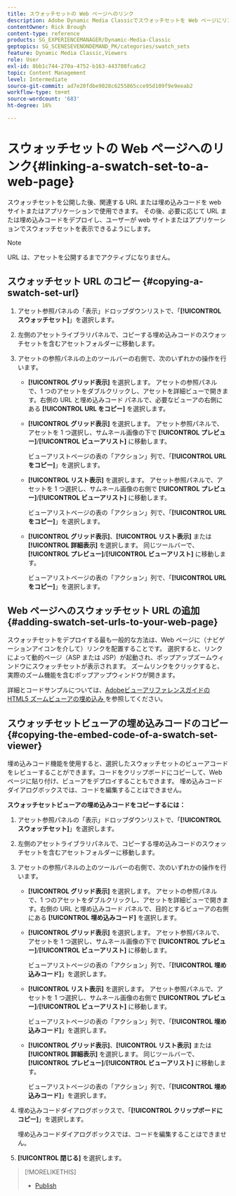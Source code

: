 ```yaml
---
title: スウォッチセットの Web ページへのリンク
description: Adobe Dynamic Media Classicでスウォッチセットを Web ページにリンクする方法について説明します。
contentOwner: Rick Brough
content-type: reference
products: SG_EXPERIENCEMANAGER/Dynamic-Media-Classic
geptopics: SG_SCENESEVENONDEMAND_PK/categories/swatch_sets
feature: Dynamic Media Classic,Viewers
role: User
exl-id: 8bb1c744-270a-4752-b163-443708fca6c2
topic: Content Management
level: Intermediate
source-git-commit: ad7e20fdbe9028c6255865cce95d109f9e9eeab2
workflow-type: tm+mt
source-wordcount: '683'
ht-degree: 16%

---
```


# スウォッチセットの Web ページへのリンク{#linking-a-swatch-set-to-a-web-page}

スウォッチセットを公開した後、関連する URL または埋め込みコードを web サイトまたはアプリケーションで使用できます。 その後、必要に応じて URL または埋め込みコードをデプロイし、ユーザーが web サイトまたはアプリケーションでスウォッチセットを表示できるようにします。

>[!NOTE]
>
>URL は、アセットを公開するまでアクティブになりません。

## スウォッチセット URL のコピー {#copying-a-swatch-set-url}

1. アセット参照パネルの「表示」ドロップダウンリストで、「**[!UICONTROL スウォッチセット]**」を選択します。
1. 左側のアセットライブラリパネルで、コピーする埋め込みコードのスウォッチセットを含むアセットフォルダーに移動します。
1. アセットの参照パネルの上のツールバーの右側で、次のいずれかの操作を行います。

   * **[!UICONTROL グリッド表示]** を選択します。 アセットの参照パネルで、1 つのアセットをダブルクリックし、アセットを詳細ビューで開きます。右側の URL と埋め込みコード パネルで、必要なビューアの右側にある **[!UICONTROL URL をコピー]** を選択します。
   * **[!UICONTROL グリッド表示]** を選択します。 アセット参照パネルで、アセットを 1 つ選択し、サムネール画像の下で **[!UICONTROL プレビュー]**/**[!UICONTROL ビューアリスト]** に移動します。

     ビューアリストページの表の「アクション」列で、「**[!UICONTROL URL をコピー]**」を選択します。

   * **[!UICONTROL リスト表示]** を選択します。 アセット参照パネルで、アセットを 1 つ選択し、サムネール画像の右側で **[!UICONTROL プレビュー]**/**[!UICONTROL ビューアリスト]** に移動します。

     ビューアリストページの表の「アクション」列で、「**[!UICONTROL URL をコピー]**」を選択します。

   * **[!UICONTROL グリッド表示]**、**[!UICONTROL リスト表示]** または **[!UICONTROL 詳細表示]** を選択します。 同じツールバーで、**[!UICONTROL プレビュー]**/**[!UICONTROL ビューアリスト]** に移動します。

     ビューアリストページの表の「アクション」列で、「**[!UICONTROL URL をコピー]**」を選択します。

## Web ページへのスウォッチセット URL の追加 {#adding-swatch-set-urls-to-your-web-page}

スウォッチセットをデプロイする最も一般的な方法は、Web ページに（ナビゲーションアイコンを介して）リンクを配置することです。 選択すると、リンクによって動的ページ（ASP または JSP）が起動され、ポップアップズームウィンドウにスウォッチセットが表示されます。 ズームリンクをクリックすると、実際のズーム機能を含むポップアップウィンドウが開きます。

詳細とコードサンプルについては、[AdobeビューアリファレンスガイドのHTML5 ズームビューアの埋め込み ](https://experienceleague.adobe.com/en/docs/dynamic-media-developer-resources/library/viewers-aem-assets-dmc/zoom/c-html5-20-zoom-viewer-about#section-e1c3106f5b3e445d9b95be337c2f94e2) を参照してください。

## スウォッチセットビューアの埋め込みコードのコピー {#copying-the-embed-code-of-a-swatch-set-viewer}

埋め込みコード機能を使用すると、選択したスウォッチセットのビューアコードをレビューすることができます。コードをクリップボードにコピーして、Web ページに貼り付け、ビューアをデプロイすることもできます。 埋め込みコードダイアログボックスでは、コードを編集することはできません。

**スウォッチセットビューアの埋め込みコードをコピーするには：**

1. アセット参照パネルの「表示」ドロップダウンリストで、「**[!UICONTROL スウォッチセット]**」を選択します。
1. 左側のアセットライブラリパネルで、コピーする埋め込みコードのスウォッチセットを含むアセットフォルダーに移動します。
1. アセットの参照パネルの上のツールバーの右側で、次のいずれかの操作を行います。

   * **[!UICONTROL グリッド表示]** を選択します。 アセットの参照パネルで、1 つのアセットをダブルクリックし、アセットを詳細ビューで開きます。右側の URL と埋め込みコード パネルで、目的とするビューアの右側にある **[!UICONTROL 埋め込みコード]** を選択します。
   * **[!UICONTROL グリッド表示]** を選択します。 アセット参照パネルで、アセットを 1 つ選択し、サムネール画像の下で **[!UICONTROL プレビュー]**/**[!UICONTROL ビューアリスト]** に移動します。

     ビューアリストページの表の「アクション」列で、「**[!UICONTROL 埋め込みコード]**」を選択します。

   * **[!UICONTROL リスト表示]** を選択します。 アセット参照パネルで、アセットを 1 つ選択し、サムネール画像の右側で **[!UICONTROL プレビュー]**/**[!UICONTROL ビューアリスト]** に移動します。

     ビューアリストページの表の「アクション」列で、「**[!UICONTROL 埋め込みコード]**」を選択します。

   * **[!UICONTROL グリッド表示]**、**[!UICONTROL リスト表示]** または **[!UICONTROL 詳細表示]** を選択します。 同じツールバーで、**[!UICONTROL プレビュー]**/**[!UICONTROL ビューアリスト]** に移動します。

     ビューアリストページの表の「アクション」列で、「**[!UICONTROL 埋め込みコード]**」を選択します。

1. 埋め込みコードダイアログボックスで、「**[!UICONTROL クリップボードにコピー]**」を選択します。

   埋め込みコードダイアログボックスでは、コードを編集することはできません。

1. **[!UICONTROL 閉じる]** を選択します。

>[!MORELIKETHIS]
>
>* [Publish](publishing-files.md#publishing_files)
